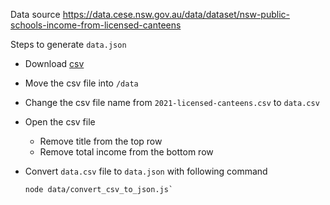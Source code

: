 Data source
https://data.cese.nsw.gov.au/data/dataset/nsw-public-schools-income-from-licensed-canteens

Steps to generate `data.json`

- Download [csv](https://data.cese.nsw.gov.au/data/dataset/nsw-public-schools-income-from-licensed-canteens)

- Move the csv file into `/data`

- Change the csv file name from `2021-licensed-canteens.csv` to `data.csv`

- Open the csv file 
  - Remove title from the top row 
  - Remove total income from the bottom row

- Convert `data.csv` file to `data.json` with following command
  
  ```shell
  node data/convert_csv_to_json.js`
  ```
